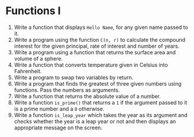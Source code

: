 # Functions I

1. Write a function that displays `Hello Name`, for any given name passed to it.
2. Write a program using the function `C(n, r)` to calculate the compound interest
for the given principal, rate of interest and number of years.
3. Write a program using a function that returns the surface area and volume of a
sphere.
4. Write a function that converts temperature given in Celsius into Fahrenheit.
5. Write a program to swap two variables by return.
6. Write a program that finds the greatest of three given numbers using functions.
Pass the numbers as arguments.
7. Write a function that returns the absolute value of a number.
8. Write a function `is_prime()` that returns a `1` if the argument passed to it is a
prime number and a `0` otherwise.
9. Write a function `is_leap_year` which takes the year as its argument and checks
whether the year is a leap year or not and then displays an appropriate message
on the screen.